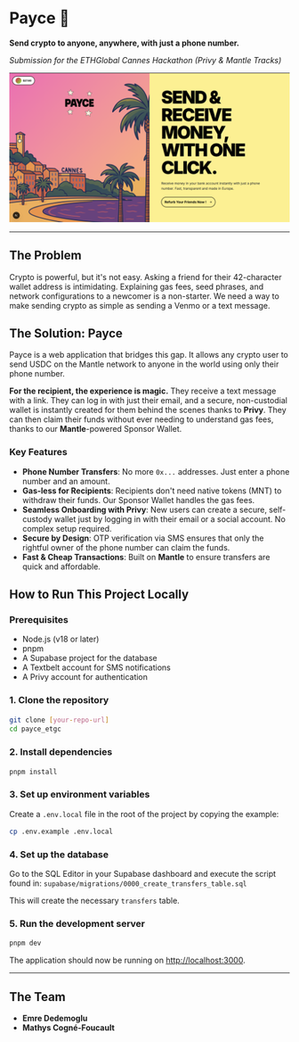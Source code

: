 # Payce 💸

**Send crypto to anyone, anywhere, with just a phone number.**

_Submission for the ETHGlobal Cannes Hackathon (Privy & Mantle Tracks)_


<img src="public/banner.png" alt="Payce" width="650" />

---

## The Problem

Crypto is powerful, but it's not easy. Asking a friend for their 42-character wallet address is intimidating. Explaining gas fees, seed phrases, and network configurations to a newcomer is a non-starter. We need a way to make sending crypto as simple as sending a Venmo or a text message.

## The Solution: Payce

Payce is a web application that bridges this gap. It allows any crypto user to send USDC on the Mantle network to anyone in the world using only their phone number.

**For the recipient, the experience is magic.** They receive a text message with a link. They can log in with just their email, and a secure, non-custodial wallet is instantly created for them behind the scenes thanks to **Privy**. They can then claim their funds without ever needing to understand gas fees, thanks to our **Mantle**-powered Sponsor Wallet.

### Key Features

- **Phone Number Transfers**: No more `0x...` addresses. Just enter a phone number and an amount.
- **Gas-less for Recipients**: Recipients don't need native tokens (MNT) to withdraw their funds. Our Sponsor Wallet handles the gas fees.
- **Seamless Onboarding with Privy**: New users can create a secure, self-custody wallet just by logging in with their email or a social account. No complex setup required.
- **Secure by Design**: OTP verification via SMS ensures that only the rightful owner of the phone number can claim the funds.
- **Fast & Cheap Transactions**: Built on **Mantle** to ensure transfers are quick and affordable.

## How to Run This Project Locally

### Prerequisites

- Node.js (v18 or later)
- pnpm
- A Supabase project for the database
- A Textbelt account for SMS notifications
- A Privy account for authentication

### 1. Clone the repository

```bash
git clone [your-repo-url]
cd payce_etgc
```

### 2. Install dependencies

```bash
pnpm install
```

### 3. Set up environment variables

Create a `.env.local` file in the root of the project by copying the example:

```bash
cp .env.example .env.local
```



### 4. Set up the database

Go to the SQL Editor in your Supabase dashboard and execute the script found in:
`supabase/migrations/0000_create_transfers_table.sql`

This will create the necessary `transfers` table.

### 5. Run the development server

```bash
pnpm dev
```

The application should now be running on [http://localhost:3000](http://localhost:3000).

---

## The Team

-  **Emre Dedemoglu**
-  **Mathys Cogné-Foucault**
